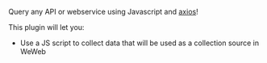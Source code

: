 Query any API or webservice using Javascript and [axios](https://axios-http.com/)!

This plugin will let you:

- Use a JS script to collect data that will be used as a collection source in WeWeb

